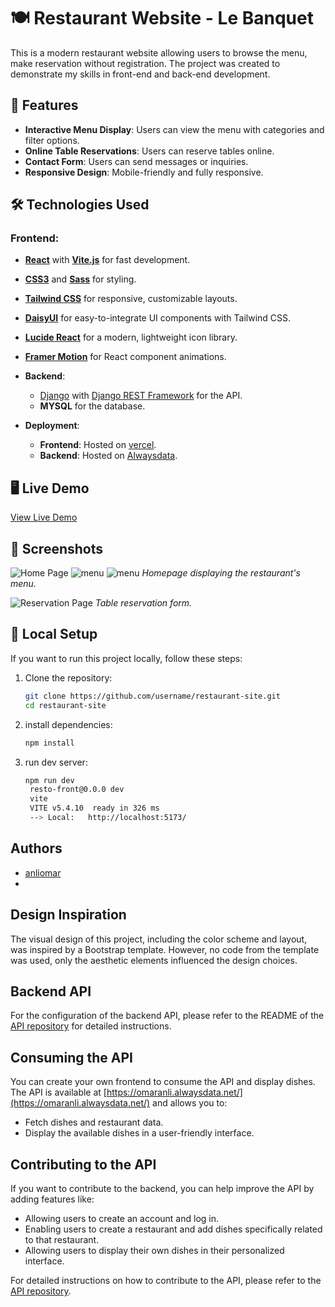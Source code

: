 # 🍽️ Restaurant Website - Le Banquet

This is a modern restaurant website allowing users to browse the menu, make reservation without registration. 
The project was created to demonstrate my skills in front-end and back-end development.

## 🚀 Features

- **Interactive Menu Display**: Users can view the menu with categories and filter options.
- **Online Table Reservations**: Users can reserve tables online.
- **Contact Form**: Users can send messages or inquiries.
- **Responsive Design**: Mobile-friendly and fully responsive.

## 🛠️ Technologies Used

### **Frontend**:
  - **[React](https://reactjs.org/)** with **[Vite.js](https://vitejs.dev/)** for fast development.
  - **[CSS3](https://developer.mozilla.org/en-US/docs/Web/CSS)** and **[Sass](https://sass-lang.com/)** for styling.
  - **[Tailwind CSS](https://tailwindcss.com/)** for responsive, customizable layouts.
  - **[DaisyUI](https://daisyui.com/)** for easy-to-integrate UI components with Tailwind CSS.
  - **[Lucide React](https://lucide.dev/)** for a modern, lightweight icon library.
  - **[Framer Motion](https://www.framer.com/motion/)** for React component animations.

- **Backend**:
  - [Django](https://www.djangoproject.com/) with [Django REST Framework](https://www.django-rest-framework.org/) for the API.
  - **MYSQL** for the database.

- **Deployment**:
  - **Frontend**: Hosted on [vercel](https://vercel.com/).
  - **Backend**: Hosted on [Alwaysdata](https://www.alwaysdata.com/).

## 🖥️ Live Demo

[View Live Demo](https://www.example.com)

## 📸 Screenshots

![Home Page](https://res.cloudinary.com/dfpg5mjcm/image/upload/v1732884149/Capture_d_%C3%A9cran_2024-11-29_100040_f5psfu.png)
![menu](https://res.cloudinary.com/dfpg5mjcm/image/upload/v1732884148/Capture_d_%C3%A9cran_2024-11-29_100227_kt7f8o.png)
![menu](https://res.cloudinary.com/dfpg5mjcm/image/upload/v1732884149/Capture_d_%C3%A9cran_2024-11-29_100310_b9doka.png)
*Homepage displaying the restaurant's menu.*

![Reservation Page](https://res.cloudinary.com/dfpg5mjcm/image/upload/v1732884285/Capture_d_%C3%A9cran_2024-11-29_164346_j33gfd.png)
*Table reservation form.*

## 🔧 Local Setup

If you want to run this project locally, follow these steps:

1. Clone the repository:
   ```bash
   git clone https://github.com/username/restaurant-site.git
   cd restaurant-site
2. install dependencies:
   ```bash
   npm install
3. run dev server:
   ```bash
   npm run dev
    resto-front@0.0.0 dev
    vite
    VITE v5.4.10  ready in 326 ms
    --> Local:   http://localhost:5173/


## Authors
- [anliomar](https://github.com/anliomar-dev)
- 
## Design Inspiration
The visual design of this project, including the color scheme and layout, was inspired by a Bootstrap template. 
However, no code from the template was used, only the aesthetic elements influenced the design choices.

## Backend API
For the configuration of the backend API, please refer to the README of the [API repository](https://github.com/anliomar-dev/restoBackend) for detailed instructions.

## Consuming the API
You can create your own frontend to consume the API and display dishes. The API is available at [https://omaranli.alwaysdata.net/](https://omaranli.alwaysdata.net/) and allows you to:
- Fetch dishes and restaurant data.
- Display the available dishes in a user-friendly interface.

## Contributing to the API
If you want to contribute to the backend, you can help improve the API by adding features like:
- Allowing users to create an account and log in.
- Enabling users to create a restaurant and add dishes specifically related to that restaurant.
- Allowing users to display their own dishes in their personalized interface.

For detailed instructions on how to contribute to the API, please refer to the [API repository](https://github.com/anliomar-dev/restoBackend).


